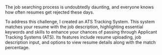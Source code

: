 The job searching process is undoubtedly daunting, and everyone knows how often resumes get rejected these days.

To address this challenge, I created an ATS Tracking System. This system matches your resume with the job description, highlighting essential keywords and skills to enhance your chances of passing through Applicant Tracking Systems (ATS). Its features include resume uploading, job description input, and options to view resume details along with the match percentage.

